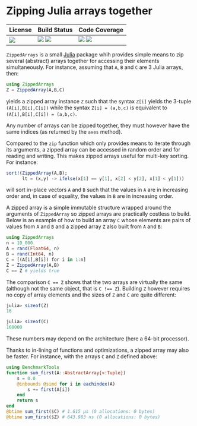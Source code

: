 # Zipping Julia arrays together

| **License**                     | **Build Status**                                                | **Code Coverage**                                                   |
|:--------------------------------|:----------------------------------------------------------------|:--------------------------------------------------------------------|
| [![][license-img]][license-url] | [![][travis-img]][travis-url] [![][appveyor-img]][appveyor-url] | [![][coveralls-img]][coveralls-url] [![][codecov-img]][codecov-url] |

`ZippedArrays` is a small [Julia][julia-url] package whih provides simple means
to zip several (abstract) arrays together for accessing their elements
simultaneously.  For instance, assuming that `A`, `B` and `C` are 3 Julia
arrays, then:

```julia
using ZippedArrays
Z = ZippedArray(A,B,C)
```

yields a zipped array instance `Z` such that the syntax `Z[i]` yields the
3-tuple `(A[i],B[i],C[i])` while the syntax `Z[i] = (a,b,c)` is equivalent to
`(A[i],B[i],C[i]) = (a,b,c)`.

Any number of arrays can be zipped together, they must however have the same
indices (as returned by the `axes` method).

Compared to the `zip` function which only provides means to iterate through its
arguments, a zipped array can be accessed in random order and for reading and
writing.  This makes zipped arrays useful for multi-key sorting.  For instance:

```julia
sort!(ZippedArray(A,B);
      lt = (x,y) -> ifelse(x[1] == y[1], x[2] < y[2], x[1] < y[1]))
```

will sort in-place vectors `A` and `B` such that the values in `A` are in
increasing order and, in case of equality, the values in `B` are in increasing
order.

A zipped array is a simple immutable structure wrapped around the arguments of
`ZippedArray` so zipped arrays are practically costless to build.
Below is an example of how to build an array `C` whose elements are pairs of
values from `A` and `B` and a zipped array `Z` also built from `A` and `B`:

```julia
using ZippedArrays
n = 10_000
A = rand(Float64, n)
B = rand(Int64, n)
C = [(A[i],B[i]) for i in 1:n]
Z = ZippedArray(A,B)
C == Z # yields true
```

The comparison `C == Z` shows that the two arrays are virtually the same
(although not the same object, that is `C !== Z`).  Building `Z` however
requires no copy of array elements and the sizes of `Z` and `C` are quite
different:

```julia
julia> sizeof(Z)
16

julia> sizeof(C)
160000
```

These numbers may depend on the architecture (here a 64-bit processor).

Thanks to in-lining of functions and optimizations, a zipped array may also be
faster.  For instance, with the arrays `C` and `Z` defined above:

```julia
using BenchmarkTools
function sum_first(A::AbstractArray{<:Tuple})
    s = 0.0
    @inbounds @simd for i in eachindex(A)
        s += first(A[i])
    end
    return s
end
@btime sum_first($C) # 1.615 μs (0 allocations: 0 bytes)
@btime sum_first($Z) # 643.983 ns (0 allocations: 0 bytes)
```

[doc-dev-img]: https://img.shields.io/badge/docs-dev-blue.svg
[doc-dev-url]: https://emmt.github.io/ZippedArrays.jl/dev

[license-url]: ./LICENSE.md
[license-img]: http://img.shields.io/badge/license-MIT-brightgreen.svg?style=flat

[travis-img]: https://travis-ci.com/emmt/ZippedArrays.jl.svg?branch=master
[travis-url]: https://travis-ci.com/emmt/ZippedArrays.jl

[appveyor-img]: https://ci.appveyor.com/api/projects/status/github/emmt/ZippedArrays.jl?branch=master
[appveyor-url]: https://ci.appveyor.com/project/emmt/ZippedArrays-jl/branch/master

[coveralls-img]: https://coveralls.io/repos/emmt/ZippedArrays.jl/badge.svg?branch=master&service=github
[coveralls-url]: https://coveralls.io/github/emmt/ZippedArrays.jl?branch=master

[codecov-img]: http://codecov.io/github/emmt/ZippedArrays.jl/coverage.svg?branch=master
[codecov-url]: http://codecov.io/github/emmt/ZippedArrays.jl?branch=master

[julia-url]: https://julialang.org/
[julia-pkgs-url]: https://pkg.julialang.org/
